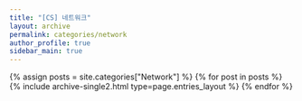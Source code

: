 ```yaml
---
title: "[CS] 네트워크"
layout: archive
permalink: categories/network
author_profile: true
sidebar_main: true
---
```



{% assign posts = site.categories["Network"] %}
{% for post in posts %} {% include archive-single2.html type=page.entries_layout %} {% endfor %}    